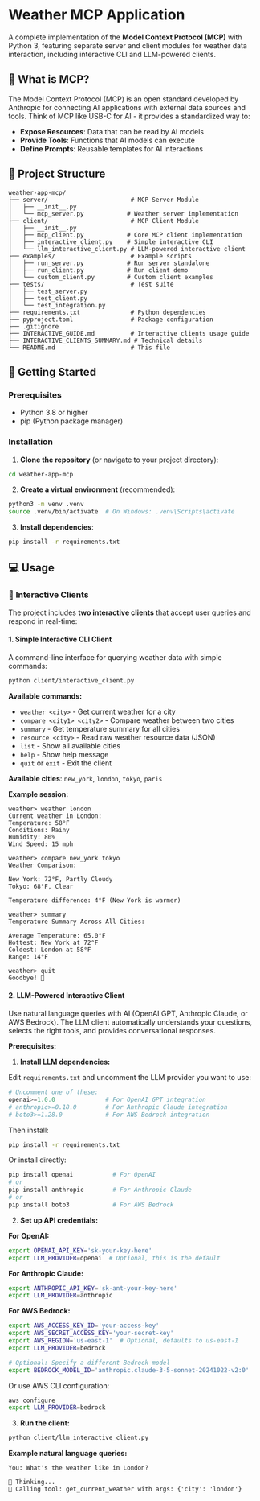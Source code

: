 # Weather MCP Application

A complete implementation of the **Model Context Protocol (MCP)** with Python 3, featuring separate server and client modules for weather data interaction, including interactive CLI and LLM-powered clients.

## 🌟 What is MCP?

The Model Context Protocol (MCP) is an open standard developed by Anthropic for connecting AI applications with external data sources and tools. Think of MCP like USB-C for AI - it provides a standardized way to:

- **Expose Resources**: Data that can be read by AI models
- **Provide Tools**: Functions that AI models can execute
- **Define Prompts**: Reusable templates for AI interactions

## 📁 Project Structure

```
weather-app-mcp/
├── server/                       # MCP Server Module
│   ├── __init__.py
│   └── mcp_server.py            # Weather server implementation
├── client/                       # MCP Client Module
│   ├── __init__.py
│   ├── mcp_client.py            # Core MCP client implementation
│   ├── interactive_client.py    # Simple interactive CLI
│   └── llm_interactive_client.py # LLM-powered interactive client
├── examples/                     # Example scripts
│   ├── run_server.py            # Run server standalone
│   ├── run_client.py            # Run client demo
│   └── custom_client.py         # Custom client examples
├── tests/                        # Test suite
│   ├── test_server.py
│   ├── test_client.py
│   └── test_integration.py
├── requirements.txt              # Python dependencies
├── pyproject.toml                # Package configuration
├── .gitignore
├── INTERACTIVE_GUIDE.md          # Interactive clients usage guide
├── INTERACTIVE_CLIENTS_SUMMARY.md # Technical details
└── README.md                     # This file
```

## 🚀 Getting Started

### Prerequisites

- Python 3.8 or higher
- pip (Python package manager)

### Installation

1. **Clone the repository** (or navigate to your project directory):
```bash
cd weather-app-mcp
```

2. **Create a virtual environment** (recommended):
```bash
python3 -m venv .venv
source .venv/bin/activate  # On Windows: .venv\Scripts\activate
```

3. **Install dependencies**:
```bash
pip install -r requirements.txt
```

## 💻 Usage

### 🎯 Interactive Clients

The project includes **two interactive clients** that accept user queries and respond in real-time:

#### 1. Simple Interactive CLI Client

A command-line interface for querying weather data with simple commands:

```bash
python client/interactive_client.py
```

**Available commands:**
- `weather <city>` - Get current weather for a city
- `compare <city1> <city2>` - Compare weather between two cities
- `summary` - Get temperature summary for all cities
- `resource <city>` - Read raw weather resource data (JSON)
- `list` - Show all available cities
- `help` - Show help message
- `quit` or `exit` - Exit the client

**Available cities**: `new_york`, `london`, `tokyo`, `paris`

**Example session:**
```
weather> weather london
Current weather in London:
Temperature: 58°F
Conditions: Rainy
Humidity: 80%
Wind Speed: 15 mph

weather> compare new_york tokyo
Weather Comparison:

New York: 72°F, Partly Cloudy
Tokyo: 68°F, Clear

Temperature difference: 4°F (New York is warmer)

weather> summary
Temperature Summary Across All Cities:

Average Temperature: 65.0°F
Hottest: New York at 72°F
Coldest: London at 58°F
Range: 14°F

weather> quit
Goodbye! 👋
```

#### 2. LLM-Powered Interactive Client

Use natural language queries with AI (OpenAI GPT, Anthropic Claude, or AWS Bedrock). The LLM client automatically understands your questions, selects the right tools, and provides conversational responses.

**Prerequisites:**

1. **Install LLM dependencies:**

Edit `requirements.txt` and uncomment the LLM provider you want to use:
```python
# Uncomment one of these:
openai>=1.0.0              # For OpenAI GPT integration
# anthropic>=0.18.0        # For Anthropic Claude integration
# boto3>=1.28.0            # For AWS Bedrock integration
```

Then install:
```bash
pip install -r requirements.txt
```

Or install directly:
```bash
pip install openai           # For OpenAI
# or
pip install anthropic        # For Anthropic Claude
# or
pip install boto3            # For AWS Bedrock
```

2. **Set up API credentials:**

**For OpenAI:**
```bash
export OPENAI_API_KEY='sk-your-key-here'
export LLM_PROVIDER=openai  # Optional, this is the default
```

**For Anthropic Claude:**
```bash
export ANTHROPIC_API_KEY='sk-ant-your-key-here'
export LLM_PROVIDER=anthropic
```

**For AWS Bedrock:**
```bash
export AWS_ACCESS_KEY_ID='your-access-key'
export AWS_SECRET_ACCESS_KEY='your-secret-key'
export AWS_REGION='us-east-1'  # Optional, defaults to us-east-1
export LLM_PROVIDER=bedrock

# Optional: Specify a different Bedrock model
export BEDROCK_MODEL_ID='anthropic.claude-3-5-sonnet-20241022-v2:0'
```

Or use AWS CLI configuration:
```bash
aws configure
export LLM_PROVIDER=bedrock
```

3. **Run the client:**
```bash
python client/llm_interactive_client.py
```

**Example natural language queries:**
```
You: What's the weather like in London?

🤔 Thinking...
🤖 Calling tool: get_current_weather with args: {'city': 'london'}